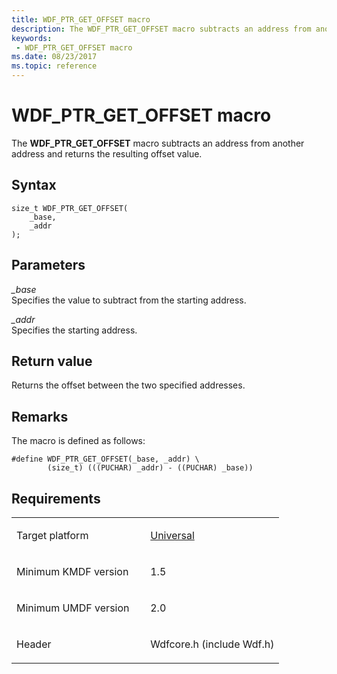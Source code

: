 ```yaml
---
title: WDF_PTR_GET_OFFSET macro
description: The WDF_PTR_GET_OFFSET macro subtracts an address from another address and returns the resulting offset value.
keywords:
 - WDF_PTR_GET_OFFSET macro
ms.date: 08/23/2017
ms.topic: reference
---
```


# WDF_PTR_GET_OFFSET macro


The **WDF_PTR_GET_OFFSET** macro subtracts an address from another address and returns the resulting offset value.

## Syntax

```ManagedCPlusPlus
size_t WDF_PTR_GET_OFFSET(
    _base,
    _addr
);
```

## Parameters

*_base*   
Specifies the value to subtract from the starting address.

*_addr*   
Specifies the starting address.

## Return value

Returns the offset between the two specified addresses.

## Remarks

The macro is defined as follows:

```ManagedCPlusPlus
#define WDF_PTR_GET_OFFSET(_base, _addr) \
        (size_t) (((PUCHAR) _addr) - ((PUCHAR) _base))
```

## Requirements

<table>
<colgroup>
<col width="50%" />
<col width="50%" />
</colgroup>
<tbody>
<tr class="odd">
<td><p>Target platform</p></td>
<td><a href="https://go.microsoft.com/fwlink/p/?linkid=531356" data-raw-source="[Universal](https://go.microsoft.com/fwlink/p/?linkid=531356)">Universal</a></td>
</tr>
<tr class="even">
<td><p>Minimum KMDF version</p></td>
<td><p>1.5</p></td>
</tr>
<tr class="odd">
<td><p>Minimum UMDF version</p></td>
<td><p>2.0</p></td>
</tr>
<tr class="even">
<td><p>Header</p></td>
<td>Wdfcore.h (include Wdf.h)</td>
</tr>
</tbody>
</table>

 

 






